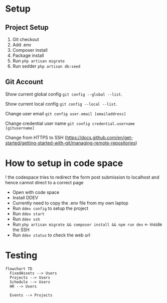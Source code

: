 # Setup
## Project Setup
1. Git checkout
2. Add .env
3. Composer install
4. Package install
5. Run `php artisan migrate`
6. Run sedder `php artisan db:seed`

## Git Account
Show current global config `git config --global --list`.

Show current local config `git config --local --list`.

Change user email `git config user.email [emailaddress]`

Change credential user name `git config credential.username [gitusername]`

Change from HTTPS to SSH (https://docs.github.com/en/get-started/getting-started-with-git/managing-remote-repositories)

# How to setup in code space
! the codespace tries to redirect the form post submission to localhost and hence cannot direct to a correct page
- Open with code space
- Install DDEV
- Currently need to copy the .env file from my own laptop
- Run `ddev config` to setup the project
- Run `ddev start`
- Run `ddev ssh`
- Run `php artisan migrate && composer install && npm run dev` <- inside the SSH
- Run `ddev status` to check the web url



# Testing
```mermaid
flowchart TD
  FixedAssets --> Users
  Projects --> Users
  Schedule --> Users
  HR --> Users
  
  Events --> Projects
  
```

